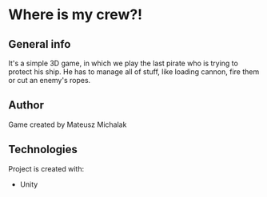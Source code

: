 # Where is my crew?!

## General info
It's a simple 3D game, in which we play the last pirate who is trying to protect his ship. He has to manage all of stuff, like loading cannon, fire them or cut an enemy's ropes.

## Author
Game created by Mateusz Michalak
	
## Technologies
Project is created with:
* Unity
